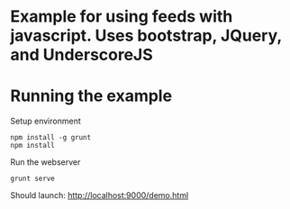 # Example for using feeds with javascript. Uses bootstrap, JQuery, and UnderscoreJS

# Running the example
Setup environment
```shell
npm install -g grunt
npm install
```
Run the webserver
```shell
grunt serve
```
Should launch: [http://localhost:9000/demo.html](http://localhost:9000/demo.html)
